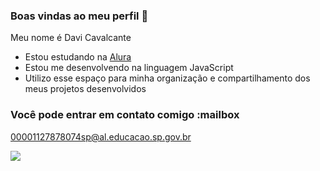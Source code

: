### Boas vindas ao meu perfil 💙

Meu nome é Davi Cavalcante

- Estou estudando na [Alura](https://www.alura.com.br)
- Estou me desenvolvendo na linguagem JavaScript
- Utilizo esse espaço para minha organização e compartilhamento dos meus projetos desenvolvidos

### Você pode entrar em contato comigo :mailbox

00001127878074sp@al.educacao.sp.gov.br



![](https://media1.tenor.com/m/vr_e6HD1zkEAAAAC/gitapro1-gitajah13.gif)
